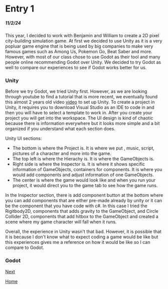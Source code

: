 # Entry 1
##### 11/2/24

This year, I decided to work with Benjamin and William to create a 2D pixel city-building simulation game. At first we decided to use Unity as it is a very popluar game engine that is being used by big companies to make very famous games such as Among Us, Pokemon Go, Beat Saber and more. However, with most of our class chose to use Godot as their tool and many people online recommending Godot over Unity. We decided to try Godot as well to compare our experiences to see if Godot works better for us. 

### Unity

Before we try Godot, we tried Unity first. However, as we are looking through youtube to find a tutorial that is more recent, we eventually found this almost 2 years old video [video](https://www.youtube.com/watch?v=XtQMytORBmM) to set up Unity. To create a project in Unity, it requires you to download Visual Studio as an IDE to code in and then you will have to select a template to work in. After you create your project you will get into the workspace. The UI design is kind of chaotic because there is information everywhere but it looks more simple and a bit organized if you understand what each section does. 

Unity UI sections: 
* The bottom is where the Project is. It is where we put , music, script, pictures of a character and more into the game.
* The top left is where the Hierachy is. It is where the GameObjects is.
* Right side is where the Inspector is. It is where it shows specific information of GameObjects, containers for components. It is where you would add components and adjust information of one GameObjects. 
* The center is where the game would look like and when you run your project, it would direct you to the game tab to see how the game runs.

In the Inspector section, there is add component button at the bottom where you can add components that are either pre-made already by unity or it can be the component that you have code with c#. In this case I tried the Rigitbody2D, components that adds gravity to the GameObject, and Circle Collider 2D, components that add hitbox to the GameObject and created a scene where my game character will fall when it runs. 

Overall, the experience in Unity wasn't that bad. However, it is possible that it is because I don't know what to expect coding a game would be like but this experiences gives me a reference on how it would be like so I can compare to Godot. 

### Godot



[Next](entry02.md)

[Home](../README.md)
